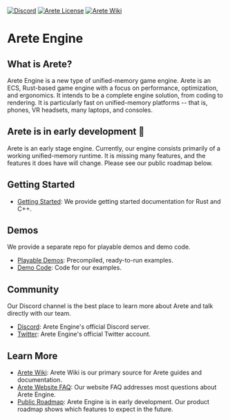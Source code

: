 [![Discord](https://img.shields.io/discord/1151672694203482133.svg?label=&logo=discord&logoColor=ffffff&color=7389D8&labelColor=6A7EC2)](https://discord.gg/H7eXhVr6wY)
[![Arete License](https://img.shields.io/badge/license-Arete%20License-blue)](https://github.com/aretegames/arete-engine/blob/main/LICENSE.txt)
[![Arete Wiki](https://img.shields.io/badge/wiki-Arete%20Wiki-blue)](https://github.com/aretegames/arete-engine/wiki)

# Arete Engine

## What is Arete?

Arete Engine is a new type of unified-memory game engine. Arete is an ECS, Rust-based game engine with a focus on performance, optimization, and ergonomics. It intends to be a complete engine solution, from coding to rendering. It is particularly fast on unified-memory platforms -- that is, phones, VR headsets, many laptops, and consoles.

## Arete is in early development 🚧

Arete is an early stage engine. Currently, our engine consists primarily of a working unified-memory runtime. It is missing many features, and the features it does have will change. Please see our public roadmap below.

## Getting Started

- [Getting Started](https://github.com/aretegames/arete-engine/wiki/Getting-Started): We provide getting started documentation for Rust and C++.

## Demos

We provide a separate repo for playable demos and demo code.

- [Playable Demos](https://github.com/aretegames/arete-examples/releases): Precompiled, ready-to-run examples.
- [Demo Code](https://github.com/aretegames/arete-examples): Code for our examples.

## Community

Our Discord channel is the best place to learn more about Arete and talk directly with our team.

- [Discord](https://discord.gg/H7eXhVr6wY): Arete Engine's official Discord server.
- [Twitter](https://twitter.com/AreteEngine): Arete Engine's official Twitter account.

## Learn More

- [Arete Wiki](https://github.com/aretegames/arete-engine/wiki): Arete Wiki is our primary source for Arete guides and documentation.
- [Arete Website FAQ](https://www.areteengine.com/faq): Our website FAQ addresses most questions about Arete Engine.
- [Public Roadmap](https://starter.productboard.com/aretegames-starter/1-arete-engine-public-roadmap): Arete Engine is in early development. Our product roadmap shows which features to expect in the future.
